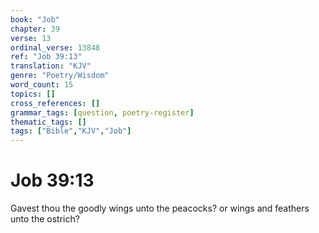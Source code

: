 ```yaml
---
book: "Job"
chapter: 39
verse: 13
ordinal_verse: 13848
ref: "Job 39:13"
translation: "KJV"
genre: "Poetry/Wisdom"
word_count: 15
topics: []
cross_references: []
grammar_tags: [question, poetry-register]
thematic_tags: []
tags: ["Bible","KJV","Job"]
---
```


# Job 39:13

Gavest thou the goodly wings unto the peacocks? or wings and feathers unto the ostrich?
